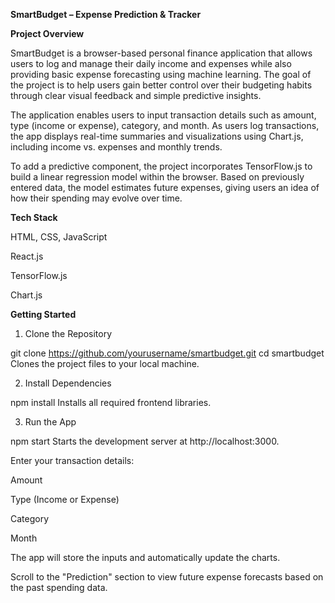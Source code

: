 **SmartBudget – Expense Prediction & Tracker**

**Project Overview**

SmartBudget is a browser-based personal finance application that allows users to log and manage their daily income and expenses while also providing basic expense forecasting using machine learning. The goal of the project is to help users gain better control over their budgeting habits through clear visual feedback and simple predictive insights.

The application enables users to input transaction details such as amount, type (income or expense), category, and month. As users log transactions, the app displays real-time summaries and visualizations using Chart.js, including income vs. expenses and monthly trends.

To add a predictive component, the project incorporates TensorFlow.js to build a linear regression model within the browser. Based on previously entered data, the model estimates future expenses, giving users an idea of how their spending may evolve over time.



**Tech Stack**

HTML, CSS, JavaScript 

React.js 

TensorFlow.js

Chart.js 

**Getting Started**

1. Clone the Repository

git clone https://github.com/yourusername/smartbudget.git
cd smartbudget
Clones the project files to your local machine.

2. Install Dependencies
   
npm install
Installs all required frontend libraries.

3. Run the App
   
npm start
Starts the development server at http://localhost:3000.

Enter your transaction details:

Amount

Type (Income or Expense)

Category

Month

The app will store the inputs and automatically update the charts.

Scroll to the "Prediction" section to view future expense forecasts based on the past spending data.



